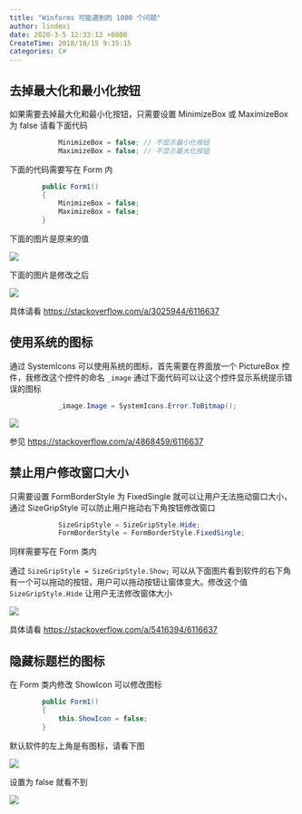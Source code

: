 ```yaml
---
title: "Winforms 可能遇到的 1000 个问题"
author: lindexi
date: 2020-3-5 12:33:12 +0800
CreateTime: 2018/10/15 9:35:15
categories: C#
---
```



<!--more-->


<!-- CreateTime:2018/10/15 9:35:15 -->

<!-- csdn -->
<!-- 标签：C# -->

## 去掉最大化和最小化按钮

如果需要去掉最大化和最小化按钮，只需要设置 MinimizeBox 或 MaximizeBox 为 false 请看下面代码

```csharp
            MinimizeBox = false; // 不显示最小化按钮
            MaximizeBox = false; // 不显示最大化按钮
```

下面的代码需要写在 Form 内

```csharp
        public Form1()
        {
        	MinimizeBox = false;
            MaximizeBox = false;
        }
```

下面的图片是原来的值

<!-- ![](image/Winforms 可能遇到的 1000 个问题/Winforms 可能遇到的 1000 个问题3.png) -->

![](http://image.acmx.xyz/lindexi%2F2018101585516689)

下面的图片是修改之后

<!-- ![](image/Winforms 可能遇到的 1000 个问题/Winforms 可能遇到的 1000 个问题6.png) -->

![](http://image.acmx.xyz/lindexi%2F2018101593416619)

具体请看 https://stackoverflow.com/a/3025944/6116637

## 使用系统的图标

通过 SystemIcons 可以使用系统的图标，首先需要在界面放一个 PictureBox 控件，我修改这个控件的命名 `_image` 通过下面代码可以让这个控件显示系统提示错误的图标

```csharp
            _image.Image = SystemIcons.Error.ToBitmap();
```

<!-- ![](image/Winforms 可能遇到的 1000 个问题/Winforms 可能遇到的 1000 个问题0.png) -->

![](http://image.acmx.xyz/lindexi%2F2018101584938619)

参见 https://stackoverflow.com/a/4868459/6116637

## 禁止用户修改窗口大小

只需要设置 FormBorderStyle 为 FixedSingle 就可以让用户无法拖动窗口大小，通过 SizeGripStyle 可以防止用户拖动右下角按钮修改窗口

```csharp
            SizeGripStyle = SizeGripStyle.Hide;
            FormBorderStyle = FormBorderStyle.FixedSingle;
```

同样需要写在 Form 类内

通过 `SizeGripStyle = SizeGripStyle.Show;` 可以从下面图片看到软件的右下角有一个可以拖动的按钮，用户可以拖动按钮让窗体变大。修改这个值 `SizeGripStyle.Hide` 让用户无法修改窗体大小 

<!-- ![](image/Winforms 可能遇到的 1000 个问题/Winforms 可能遇到的 1000 个问题1.png) -->

![](http://image.acmx.xyz/lindexi%2F2018101585055784)

具体请看 https://stackoverflow.com/a/5416394/6116637

## 隐藏标题栏的图标

在 Form 类内修改 ShowIcon 可以修改图标

```csharp
        public Form1()
        {
        	this.ShowIcon = false;
        }
```

默认软件的左上角是有图标，请看下图

<!-- ![](image/Winforms 可能遇到的 1000 个问题/Winforms 可能遇到的 1000 个问题5.png) -->

![](http://image.acmx.xyz/lindexi%2F2018101585516689)

设置为 false 就看不到

<!-- ![](image/Winforms 可能遇到的 1000 个问题/Winforms 可能遇到的 1000 个问题7.png) -->

![](http://image.acmx.xyz/lindexi%2F201810159359115)

